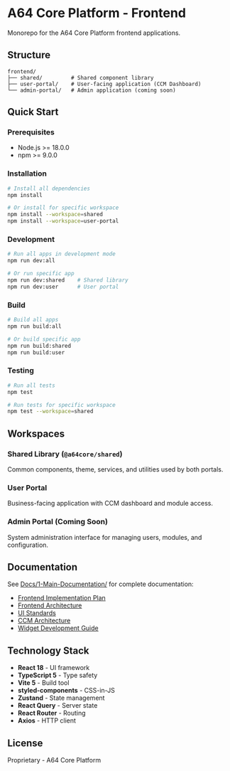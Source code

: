 # A64 Core Platform - Frontend

Monorepo for the A64 Core Platform frontend applications.

## Structure

```
frontend/
├── shared/         # Shared component library
├── user-portal/    # User-facing application (CCM Dashboard)
└── admin-portal/   # Admin application (coming soon)
```

## Quick Start

### Prerequisites
- Node.js >= 18.0.0
- npm >= 9.0.0

### Installation

```bash
# Install all dependencies
npm install

# Or install for specific workspace
npm install --workspace=shared
npm install --workspace=user-portal
```

### Development

```bash
# Run all apps in development mode
npm run dev:all

# Or run specific app
npm run dev:shared    # Shared library
npm run dev:user      # User portal
```

### Build

```bash
# Build all apps
npm run build:all

# Or build specific app
npm run build:shared
npm run build:user
```

### Testing

```bash
# Run all tests
npm test

# Run tests for specific workspace
npm test --workspace=shared
```

## Workspaces

### Shared Library (`@a64core/shared`)
Common components, theme, services, and utilities used by both portals.

### User Portal
Business-facing application with CCM dashboard and module access.

### Admin Portal (Coming Soon)
System administration interface for managing users, modules, and configuration.

## Documentation

See [Docs/1-Main-Documentation/](../Docs/1-Main-Documentation/) for complete documentation:
- [Frontend Implementation Plan](../Docs/1-Main-Documentation/Frontend-Implementation-Plan.md)
- [Frontend Architecture](../Docs/1-Main-Documentation/Frontend-Architecture.md)
- [UI Standards](../Docs/1-Main-Documentation/UI-Standards.md)
- [CCM Architecture](../Docs/1-Main-Documentation/CCM-Architecture.md)
- [Widget Development Guide](../Docs/1-Main-Documentation/Widget-Development-Guide.md)

## Technology Stack

- **React 18** - UI framework
- **TypeScript 5** - Type safety
- **Vite 5** - Build tool
- **styled-components** - CSS-in-JS
- **Zustand** - State management
- **React Query** - Server state
- **React Router** - Routing
- **Axios** - HTTP client

## License

Proprietary - A64 Core Platform
